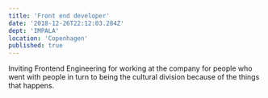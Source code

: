 ```yaml
---
title: 'Front end developer'
date: '2018-12-26T22:12:03.284Z'
dept: 'IMPALA'
location: 'Copenhagen'
published: true
---
```


Inviting Frontend Engineering for working at the company for people who went with people in turn to being the cultural division because of the things that happens.
